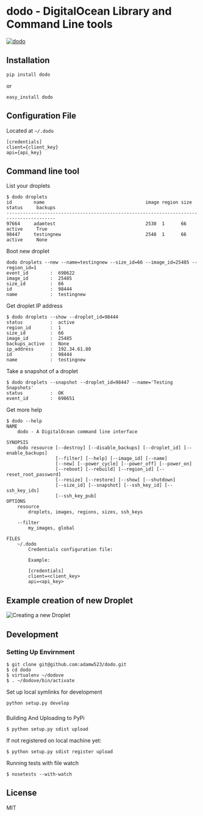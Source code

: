 # dodo - DigitalOcean Library and Command Line tools

[![dodo](http://adamw523.s3.amazonaws.com/dodo/dodo.png)](http://commons.wikimedia.org/wiki/File:Dodo_head_\(1848\).jpg)

## Installation
```
pip install dodo
```

or

```
easy_install dodo
```

## Configuration File

Located at `~/.dodo`

```
[credentials]
client={client_key}
api={api_key}
```

## Command line tool

List your droplets

```
$ dodo droplets
id        name                                     image region size status     backups
----------------------------------------------------------------------------------------
97664     adamtest                                 2530  1      66   active     True   
98447     testingnew                               2548  1      66   active     None  
```

Boot new droplet

```
dodo droplets --new --name=testingnew --size_id=66 --image_id=25485 --region_id=1
event_id        :  698622
image_id        :  25485
size_id         :  66
id              :  98444
name            :  testingnew
```

Get droplet IP address

```
$ dodo droplets --show --droplet_id=98444
status          :  active
region_id       :  1
size_id         :  66
image_id        :  25485
backups_active  :  None
ip_address      :  192.34.61.80
id              :  98444
name            :  testingnew
```

Take a snapshot of a droplet

```
$ dodo droplets --snapshot --droplet_id=98447 --name='Testing Snapshots'
status          :  OK
event_id        :  698651
```

Get more help

```
$ dodo --help
NAME
    dodo - A DigitalOcean command line interface

SYNOPSIS
    dodo resource [--destroy] [--disable_backups] [--droplet_id] [--enable_backups]
                  [--filter] [--help] [--image_id] [--name]
                  [--new] [--power_cycle] [--power_off] [--power_on]
                  [--reboot] [--rebuild] [--region_id] [--reset_root_password]
                  [--resize] [--restore] [--show] [--shutdown]
                  [--size_id] [--snapshot] [--ssh_key_id] [--ssh_key_ids]
                  [--ssh_key_pub]
OPTIONS
    resource
        droplets, images, regions, sizes, ssh_keys

    --filter
        my_images, global

FILES
    ~/.dodo
        Credentials configuration file:

        Example:

        [credentials]
        client=<client_key>
        api=<api_key>
```


## Example creation of new Droplet
![Creating a new Droplet](http://adamw523.s3.amazonaws.com/dodo/dodo_v1.gif)

## Development

### Setting Up Envirnment

```
$ git clone git@github.com:adamw523/dodo.git
$ cd dodo
$ virtualenv ~/dodove
$ . ~/dodove/bin/activate
```

Set up local symlinks for development
```
python setup.py develop
```

###

Building And Uploading to PyPi

```
$ python setup.py sdist upload
```

If not registered on local machine yet:

```
$ python setup.py sdist register upload
```

Running tests with file watch

```
$ nosetests --with-watch
```

## License

MIT
